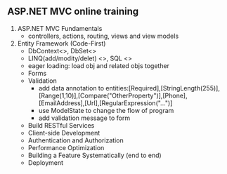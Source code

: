 ## ASP.NET MVC online training

1. ASP.NET MVC Fundamentals
	- controllers, actions, routing, views and view models
2. Entity Framework (Code-First)
	- DbContext<<database>>, DbSet<<table>>
	- LINQ(add/modity/delet) <<DbSet>>, SQL <<database>>
	- eager loading: load obj and related objs together
3. Forms
4. Validation
	- add data annotation to entities:[Required],[StringLength(255)],[Range(1,10)],[Compare("OtherProperty")],[Phone],[EmailAddress],[Url],[RegularExpression("...")]
	- use ModelState to change the flow of program
	- add validation message to form
5. Build RESTful Services
6. Client-side Development
7. Authentication and Authorization
8. Performance Optimization
9. Building a Feature Systematically (end to end)
10. Deployment




